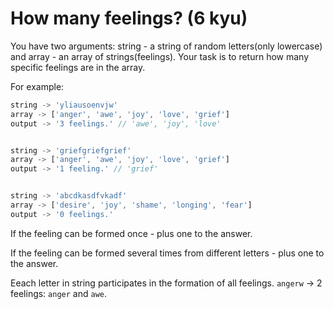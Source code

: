 # How many feelings? (6 kyu)

You have two arguments: string - a string of random letters(only lowercase) and array - an array of strings(feelings). Your task is to return how many specific feelings are in the array.

For example:
```javascript
string -> 'yliausoenvjw'
array -> ['anger', 'awe', 'joy', 'love', 'grief']
output -> '3 feelings.' // 'awe', 'joy', 'love'


string -> 'griefgriefgrief'
array -> ['anger', 'awe', 'joy', 'love', 'grief']
output -> '1 feeling.' // 'grief'


string -> 'abcdkasdfvkadf'
array -> ['desire', 'joy', 'shame', 'longing', 'fear']
output -> '0 feelings.'
```
If the feeling can be formed once - plus one to the answer.

If the feeling can be formed several times from different letters - plus one to the answer.

Eeach letter in string participates in the formation of all feelings. `angerw` -> 2 feelings: `anger` and `awe`.

